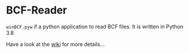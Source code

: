 # BCF-Reader
`winBCF.pyw` if a python application to read BCF files.
It is written in Python 3.8

Have a look at the [wiki](https://github.com/emaschas/BCF-Reader/wiki) for more details...
